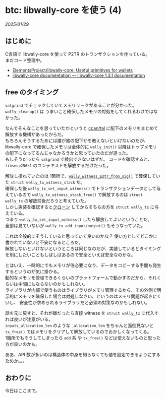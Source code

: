 # btc: libwally-core を使う (4)

_2025/01/29_

## はじめに

C言語で libwally-core を使って P2TR のトランザクションを作っている。  
まだコード整理中。

* [ElementsProject/libwally-core: Useful primitives for wallets](https://github.com/ElementsProject/libwally-core)
* [libwally-core documentation — libwally-core 1.3.1 documentation](https://wally.readthedocs.io/en/release_1.3.1/index.html)

## free のタイミング

`valgrind` でチェックしていてメモリリークがあることが分かった。  
`wally_cleanup()` は うまいこと確保したメモリの対処をしてくれるわけではなかった。

なんでそんなことを思っていたかというと [ccan/tal](https://ccodearchive.net/info/tal.html) に配下のメモリをまとめて解放する機構があったからだ。  
もちろんそうするためには誰が誰の配下かを教えないといけないのだが、libwally-core で確保したメモリは全体的に `wally_init()` 以降はトップメモリの配下になってるんじゃなかろうかと思っていたのだが違った。  
もしそうだったら `valgrind` で検出できないはずだ。
コードを確認すると、`libsecp256k1` のコンテキストを解放するだけだった。

解放し損ねていたのは 1箇所で、[`wally_witness_p2tr_from_sig()`](https://github.com/hirokuma/c-keypath/blob/eceb6bfe285831dc3ab07278bfffa6045bbbab0f/main.c#L362) で確保していた `struct wally_tx_witness_stack` だ。  
確保した後 `wally_tx_set_input_witness()` でトランザクションデータとして与えているので `wally_tx_witness_stack_free()` で解放するのは `struct wally_tx` の解放前後だろうと考えていた。  
しかし実装を確認すると[クローン](https://github.com/ElementsProject/libwally-core/blob/release_1.3.1/src/transaction.c#L3977-L3979) してからそちらの方を `struct wally_tx` に与えている。  
つまり `wally_tx_set_input_witness()` したら解放してよいということだ。  
全部は見ていないが `wally_tx_add_input/output()` もそうなっていた。

これは全般的にそうしていると思っていて良いのかな？ 
使い方としてどこかに書かれていないと不安になるところだ。  
解放しないといけないというところは同じなのだが、実装しているとタイミングを別にしたいこともしばしばあるので安全といえば安全なのかな。

とはいえ、一時的にでもメモリが倍必要になり、データをコピーする手間も発生するというのが気に掛かる。  
動的なメモリを管理できるくらいのプラットフォームで動かすのだから、それくらいは手間にもならないのかもしれない。  
ライブラリが内部で使うものはライブラリがメモリ管理するから、その外側で明示的にメモリを確保した場合は対処しなさい、というのはメモリ問題が起きにくいし、
安全性が求められるライブラリだと必須の対策なのかもしれない。

話を元に戻すと、それが嫌だったら直接 witness を `struct wally_tx` に代入すれば良いが注意がいる。  
`inputs_allocation_len` のような `_allocation_len` をちゃんと面倒見ないと `tx_free()` ではメモリをクリアして解放しているのでおかしくなってくる。  
1箇所でもそうしてしまったら `add` 系 や `tx_free()` などは使えないものと思った方が良いのかも。  

ああ、API 数が多いのは構造体の中身を知らなくても値を設定できるようにするためか。。。  

## おわりに

今日はここまで。
